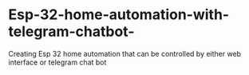 # Esp-32-home-automation-with-telegram-chatbot-
Creating Esp 32 home automation that can be controlled by either web interface or telegram chat bot
